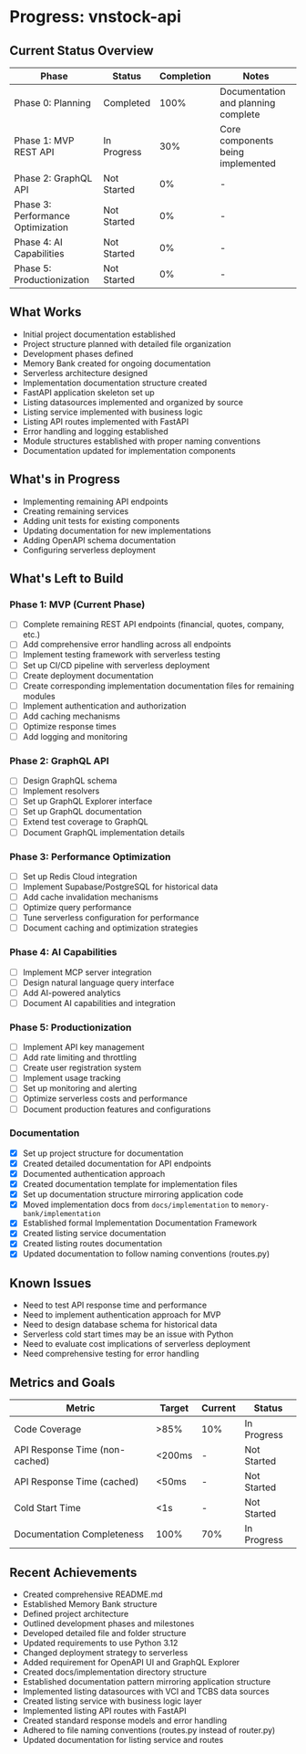 # Progress: vnstock-api

## Current Status Overview

| Phase                             | Status      | Completion | Notes                               |
| --------------------------------- | ----------- | ---------- | ----------------------------------- |
| Phase 0: Planning                 | Completed   | 100%       | Documentation and planning complete |
| Phase 1: MVP REST API             | In Progress | 30%        | Core components being implemented   |
| Phase 2: GraphQL API              | Not Started | 0%         | -                                   |
| Phase 3: Performance Optimization | Not Started | 0%         | -                                   |
| Phase 4: AI Capabilities          | Not Started | 0%         | -                                   |
| Phase 5: Productionization        | Not Started | 0%         | -                                   |

## What Works

- Initial project documentation established
- Project structure planned with detailed file organization
- Development phases defined
- Memory Bank created for ongoing documentation
- Serverless architecture designed
- Implementation documentation structure created
- FastAPI application skeleton set up
- Listing datasources implemented and organized by source
- Listing service implemented with business logic
- Listing API routes implemented with FastAPI
- Error handling and logging established
- Module structures established with proper naming conventions
- Documentation updated for implementation components

## What's in Progress

- Implementing remaining API endpoints
- Creating remaining services
- Adding unit tests for existing components
- Updating documentation for new implementations
- Adding OpenAPI schema documentation
- Configuring serverless deployment

## What's Left to Build

### Phase 1: MVP (Current Phase)

- [ ] Complete remaining REST API endpoints (financial, quotes, company, etc.)
- [ ] Add comprehensive error handling across all endpoints
- [ ] Implement testing framework with serverless testing
- [ ] Set up CI/CD pipeline with serverless deployment
- [ ] Create deployment documentation
- [ ] Create corresponding implementation documentation files for remaining modules
- [ ] Implement authentication and authorization
- [ ] Add caching mechanisms
- [ ] Optimize response times
- [ ] Add logging and monitoring

### Phase 2: GraphQL API

- [ ] Design GraphQL schema
- [ ] Implement resolvers
- [ ] Set up GraphQL Explorer interface
- [ ] Set up GraphQL documentation
- [ ] Extend test coverage to GraphQL
- [ ] Document GraphQL implementation details

### Phase 3: Performance Optimization

- [ ] Set up Redis Cloud integration
- [ ] Implement Supabase/PostgreSQL for historical data
- [ ] Add cache invalidation mechanisms
- [ ] Optimize query performance
- [ ] Tune serverless configuration for performance
- [ ] Document caching and optimization strategies

### Phase 4: AI Capabilities

- [ ] Implement MCP server integration
- [ ] Design natural language query interface
- [ ] Add AI-powered analytics
- [ ] Document AI capabilities and integration

### Phase 5: Productionization

- [ ] Implement API key management
- [ ] Add rate limiting and throttling
- [ ] Create user registration system
- [ ] Implement usage tracking
- [ ] Set up monitoring and alerting
- [ ] Optimize serverless costs and performance
- [ ] Document production features and configurations

### Documentation

- [x] Set up project structure for documentation
- [x] Created detailed documentation for API endpoints
- [x] Documented authentication approach
- [x] Created documentation template for implementation files
- [x] Set up documentation structure mirroring application code
- [x] Moved implementation docs from `docs/implementation` to `memory-bank/implementation`
- [x] Established formal Implementation Documentation Framework
- [x] Created listing service documentation
- [x] Created listing routes documentation
- [x] Updated documentation to follow naming conventions (routes.py)

## Known Issues

- Need to test API response time and performance
- Need to implement authentication approach for MVP
- Need to design database schema for historical data
- Serverless cold start times may be an issue with Python
- Need to evaluate cost implications of serverless deployment
- Need comprehensive testing for error handling

## Metrics and Goals

| Metric                         | Target | Current | Status      |
| ------------------------------ | ------ | ------- | ----------- |
| Code Coverage                  | >85%   | 10%     | In Progress |
| API Response Time (non-cached) | <200ms | -       | Not Started |
| API Response Time (cached)     | <50ms  | -       | Not Started |
| Cold Start Time                | <1s    | -       | Not Started |
| Documentation Completeness     | 100%   | 70%     | In Progress |

## Recent Achievements

- Created comprehensive README.md
- Established Memory Bank structure
- Defined project architecture
- Outlined development phases and milestones
- Developed detailed file and folder structure
- Updated requirements to use Python 3.12
- Changed deployment strategy to serverless
- Added requirement for OpenAPI UI and GraphQL Explorer
- Created docs/implementation directory structure
- Established documentation pattern mirroring application structure
- Implemented listing datasources with VCI and TCBS data sources
- Created listing service with business logic layer
- Implemented listing API routes with FastAPI
- Created standard response models and error handling
- Adhered to file naming conventions (routes.py instead of router.py)
- Updated documentation for listing service and routes
